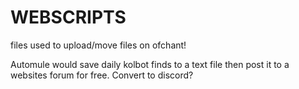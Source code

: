 # WEBSCRIPTS
files used to upload/move files on ofchant!

Automule would save daily kolbot finds to a text file then post it to a websites forum for free.  Convert to discord?
